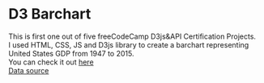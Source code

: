 # D3 Barchart
This is first one out of five freeCodeCamp D3js&amp;API Certification Projects.  
I used HTML, CSS, JS and D3js library to create a barchart representing United States GDP from 1947 to 2015.  
You can check it out <a href="https://wojwozniak.github.io/d3-barchart/" target="_blank">here</a>    
<a href="https://raw.githubusercontent.com/FreeCodeCamp/ProjectReferenceData/master/GDP-data.json" target="_blank">Data source</a>
